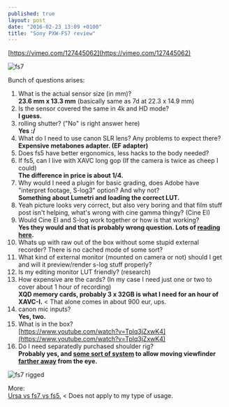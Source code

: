 ```yaml
---
published: true
layout: post
date: "2016-02-23 13:09 +0100"
title: "Sony PXW-FS7 review"
---
```



[https://vimeo.com/127445062](https://vimeo.com/127445062)

![fs7](http://static.bhphoto.com/images/images500x500/sony_pxw_fs7_compact_4k_xdcam_with_1411575619000_1082825.jpg 'fs7')

Bunch of questions arises:

1. What is the actual sensor size (in mm)?  
**23.6 mm x 13.3 mm** (basically same as 7d at 22.3 x 14.9 mm)
1. Is the sensor covered the same in 4k and HD mode?  
**I guess.**
1. rolling shutter? ("No" is right answer here)  
**Yes :/**
1. What do I need to use canon SLR lens? Any problems to expect there?  
**Expensive metabones adapter. (EF adapter)**
1. Does fs5 have better ergonomics, less hacks to the body needed? 
1. If fs5, can I live with XAVC long gop (If the camera is twice as cheep I could)  
**The difference in price is about 1/4.**
1. Why would I need a plugin for basic grading, does Adobe have "interpret footage, S-log3" option? And why not?  
**Something about Lumetri and loading the correct LUT.**
1. Yeah picture looks very correct, but also very boring and that film stuff post isn't helping, what's wrong with cine gamma thingy? (Cine EI)
1. Would Cine EI and S-log work together or how is that working?  
**Yes they would and that is probably wrong question. Lots of [reading here](http://www.xdcam-user.com/2014/12/ultimate-guide-for-cine-ei-on-the-sony-pxw-fs7/).**  
1. Whats up with raw out of the box without some stupid external recorder? There is no cached  mode of some sort?
1. What kind of external monitor (mounted on camera or not) should I get and will it preview/render s-log stuff properly?
1. Is my editing monitor LUT friendly? (research)
1. How expensive are the cards? (In my case I need just one or two to cover about 1 hour of recording)  
**XQD memory cards, probably 3 x 32GB is what I need for an hour of XAVC-I.** < That alone comes in about 900 eur, ups.
1. canon mic inputs?  
**Yes, two.**
1. What is in the box?  
[https://www.youtube.com/watch?v=Tplq3jZxwK4](https://www.youtube.com/watch?v=Tplq3jZxwK4)
1. Do I need separatedly purchased shoulder rig?  
**Probably yes, and [some sort of system](http://cvp.com/index.php?t=product/zacuto+usa_z-s7r) to allow moving viewfinder [farther away](https://vimeo.com/115828767) from the eye.** 

![](http://extrashot.co.uk/wp-content/uploads/2015/05/FS7_Recoil-Rig_2.png 'fs7 rigged')

More:  
[Ursa vs fs7 vs fs5.](http://nofilmschool.com/boards/discussions/why-fs5-instead-fs7-or-ursa-mini-46k) < Does not apply to my type of usage.
